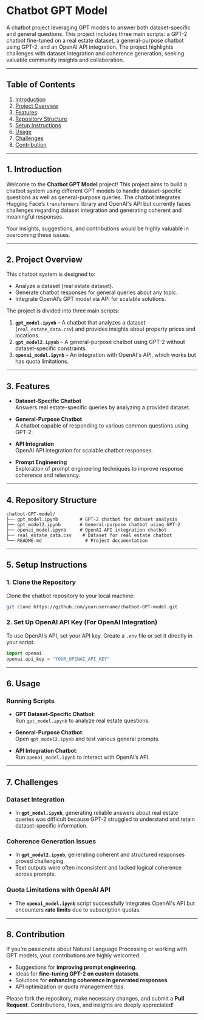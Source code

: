 # **Chatbot GPT Model**  

A chatbot project leveraging GPT models to answer both dataset-specific and general questions. This project includes three main scripts: a GPT-2 chatbot fine-tuned on a real estate dataset, a general-purpose chatbot using GPT-2, and an OpenAI API integration. The project highlights challenges with dataset integration and coherence generation, seeking valuable community insights and collaboration.

---

## **Table of Contents**  
1. [Introduction](#introduction)  
2. [Project Overview](#project-overview)  
3. [Features](#features)  
4. [Repository Structure](#repository-structure)  
5. [Setup Instructions](#setup-instructions)  
6. [Usage](#usage)  
7. [Challenges](#challenges)  
8. [Contribution](#contribution)  

---

## **1. Introduction**  

Welcome to the **Chatbot GPT Model** project! This project aims to build a chatbot system using different GPT models to handle dataset-specific questions as well as general-purpose queries. The chatbot integrates Hugging Face’s `transformers` library and OpenAI's API but currently faces challenges regarding dataset integration and generating coherent and meaningful responses.

Your insights, suggestions, and contributions would be highly valuable in overcoming these issues.

---

## **2. Project Overview**  

This chatbot system is designed to:

- Analyze a dataset (real estate dataset).
- Generate chatbot responses for general queries about any topic.
- Integrate OpenAI’s GPT model via API for scalable solutions.

The project is divided into three main scripts:

1. **`gpt_model.ipynb`** – A chatbot that analyzes a dataset (`real_estate_data.csv`) and provides insights about property prices and locations.
2. **`gpt_model2.ipynb`** – A general-purpose chatbot using GPT-2 without dataset-specific constraints.
3. **`openai_model.ipynb`** – An integration with OpenAI's API, which works but has quota limitations.

---

## **3. Features**  

- **Dataset-Specific Chatbot**  
  Answers real estate-specific queries by analyzing a provided dataset.

- **General-Purpose Chatbot**  
  A chatbot capable of responding to various common questions using GPT-2.

- **API Integration**  
  OpenAI API integration for scalable chatbot responses.

- **Prompt Engineering**  
  Exploration of prompt engineering techniques to improve response coherence and relevancy.

---

## **4. Repository Structure**

```
chatbot-GPT-model/
├── gpt_model.ipynb        # GPT-2 chatbot for dataset analysis
├── gpt_model2.ipynb       # General-purpose chatbot using GPT-2
├── openai_model.ipynb     # OpenAI API integration chatbot
├── real_estate_data.csv    # Dataset for real estate chatbot
└── README.md                # Project documentation
```

---

## **5. Setup Instructions**

### 1. **Clone the Repository**  
Clone the chatbot repository to your local machine:

```bash
git clone https://github.com/yourusername/chatbot-GPT-model.git
```

### 2. **Set Up OpenAI API Key (For OpenAI Integration)**  

To use OpenAI’s API, set your API key. Create a `.env` file or set it directly in your script.

```python
import openai
openai.api_key = "YOUR_OPENAI_API_KEY"
```

---

## **6. Usage**

### **Running Scripts**  

- **GPT Dataset-Specific Chatbot**:  
  Run `gpt_model.ipynb` to analyze real estate questions.

- **General-Purpose Chatbot**:  
  Open `gpt_model2.ipynb` and test various general prompts.

- **API Integration Chatbot**:  
  Run `openai_model.ipynb` to interact with OpenAI’s API.

---

## **7. Challenges**

### **Dataset Integration**  
- In **`gpt_model.ipynb`**, generating reliable answers about real estate queries was difficult because GPT-2 struggled to understand and retain dataset-specific information.

### **Coherence Generation Issues**  
- In **`gpt_model2.ipynb`**, generating coherent and structured responses proved challenging.
- Text outputs were often inconsistent and lacked logical coherence across prompts.

### **Quota Limitations with OpenAI API**  
- The **`openai_model.ipynb`** script successfully integrates OpenAI's API but encounters **rate limits** due to subscription quotas.

---

## **8. Contribution**  

If you’re passionate about Natural Language Processing or working with GPT models, your contributions are highly welcomed:

- Suggestions for **improving prompt engineering**.
- Ideas for **fine-tuning GPT-2 on custom datasets**.
- Solutions for **enhancing coherence in generated responses**.
- API optimization or quota management tips.
  
Please fork the repository, make necessary changes, and submit a **Pull Request**. Contributions, fixes, and insights are deeply appreciated!

---
